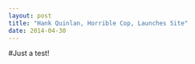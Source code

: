 ```yaml
---
layout: post
title: "Hank Quinlan, Horrible Cop, Launches Site"
date: 2014-04-30
---
```


#Just a test!
